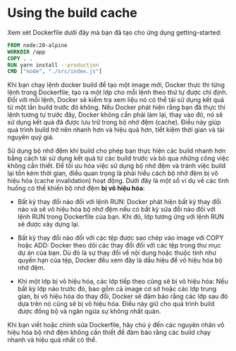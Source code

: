 # Using the build cache
Xem xét Dockerfile dưới đây mà bạn đã tạo cho ứng dụng getting-started:

```dockerfile
FROM node:20-alpine
WORKDIR /app
COPY . .
RUN yarn install --production
CMD ["node", "./src/index.js"]
```

Khi bạn chạy lệnh docker build để tạo một image mới, Docker thực thi từng lệnh trong Dockerfile, tạo ra một lớp cho mỗi lệnh theo thứ tự được chỉ định. Đối với mỗi lệnh, Docker sẽ kiểm tra xem liệu nó có thể tái sử dụng kết quả từ một lần build trước đó không. Nếu Docker phát hiện rằng bạn đã thực thi lệnh tương tự trước đây, Docker không cần phải làm lại, thay vào đó, nó sẽ sử dụng kết quả đã được lưu trữ trong bộ nhớ đệm (cache). Điều này giúp quá trình build trở nên nhanh hơn và hiệu quả hơn, tiết kiệm thời gian và tài nguyên quý giá.

Sử dụng bộ nhớ đệm khi build cho phép bạn thực hiện các build nhanh hơn bằng cách tái sử dụng kết quả từ các build trước và bỏ qua những công việc không cần thiết. Để tối ưu hóa việc sử dụng bộ nhớ đệm và tránh việc build lại tốn kém thời gian, điều quan trọng là phải hiểu cách bộ nhớ đệm bị vô hiệu hóa (cache invalidation) hoạt động. Dưới đây là một số ví dụ về các tình huống có thể khiến bộ nhớ đệm **bị vô hiệu hóa**:

- Bất kỳ thay đổi nào đối với lệnh RUN: Docker phát hiện bất kỳ thay đổi nào và sẽ vô hiệu hóa bộ nhớ đệm nếu có bất kỳ sửa đổi nào đối với lệnh RUN trong Dockerfile của bạn. Khi đó, lớp tương ứng với lệnh RUN sẽ được xây dựng lại.

- Bất kỳ thay đổi nào đối với các tệp được sao chép vào image với COPY hoặc ADD: Docker theo dõi các thay đổi đối với các tệp trong thư mục dự án của bạn. Dù đó là sự thay đổi về nội dung hoặc thuộc tính như quyền hạn của tệp, Docker đều xem đây là dấu hiệu để vô hiệu hóa bộ nhớ đệm.

- Khi một lớp bị vô hiệu hóa, các lớp tiếp theo cũng sẽ bị vô hiệu hóa: Nếu bất kỳ lớp nào trước đó, bao gồm cả image cơ sở hoặc các lớp trung gian, bị vô hiệu hóa do thay đổi, Docker sẽ đảm bảo rằng các lớp sau đó dựa trên nó cũng sẽ bị vô hiệu hóa. Điều này giữ cho quá trình build được đồng bộ và ngăn ngừa sự không nhất quán.

Khi bạn viết hoặc chỉnh sửa Dockerfile, hãy chú ý đến các nguyên nhân vô hiệu hóa bộ nhớ đệm không cần thiết để đảm bảo rằng các build chạy nhanh và hiệu quả nhất có thể.
